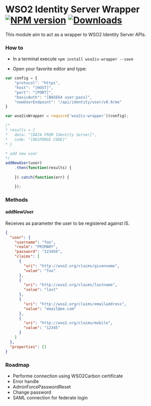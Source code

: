# WSO2 Identity Server Wrapper [![NPM version][npm-image]][npm-url] [![Downloads][downloads-image]][npm-url]

This module aim to act as a wrapper to WSO2 Identity Server APIs.

### How to 

- In a terminal execute `npm install wso2is-wrapper --save`

- Open your favorite editor and type:

``` javascript
var config = {
    "protocol": "https",
    "host": "[HOST]",
    "port": "[PORT]",
    "basicAuth": "[BASE64 user:pass]",
    "newUserEndpoint": "/api/identity/user/v0.9/me"
}

var wso2isWrapper = require('wso2is-wrapper')(config);

/*
* results = {
*   data: "[DATA FROM Identity Server]",
*   code: "[RESPONSE CODE]"    
* }

* add new user
*/
addNewUser(user)
    .then(function(results) {
        
    }).catch(function(err) {

    });
```

### Methods

#### addNewUser

Receives as parameter the user to be registered against IS. 

``` json
{
  "user": {
    "username": "foo",
    "realm": "PRIMARY",
    "password": "123456",
    "claims": [
      {
        "uri": "http://wso2.org/claims/givenname",
        "value": "foo"
      },
      {
        "uri": "http://wso2.org/claims/lastname",
        "value": "last"
      },
      {
        "uri": "http://wso2.org/claims/emailaddress",
        "value": "email@ee.com"
      },
      {
        "uri": "http://wso2.org/claims/mobile",
        "value": "12345"
      }
    ]
  },
  "properties": []
}
```

### Roadmap 

- Performe connection using WSO2Carbon certificate
- Error handle
- AdminForcePasswordReset
- Change password
- SAML connection for federate login

[npm-url]: https://npmjs.org/package/wso2is-wrapper
[npm-image]: https://img.shields.io/npm/v/wso2is-wrapper.svg

[downloads-image]: https://img.shields.io/npm/dm/wso2is-wrapper.svg